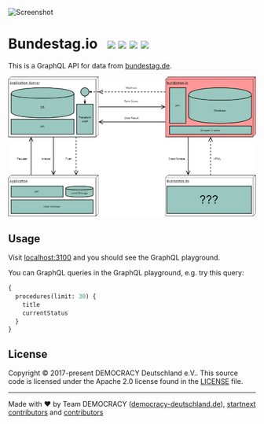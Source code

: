 ![Screenshot](https://github.com/demokratie-live/democracy-assets/blob/master/images/forfb2.png)

# Bundestag.io &nbsp; <a href="https://github.com/kriasoft/nodejs-api-starter/stargazers" target="_blank"><img src="https://img.shields.io/github/stars/bundestag/bundestag.io.svg?style=social&label=Star&maxAge=3600" height="20"/></a> <a href="https://twitter.com/democracy_de" target="_blank"><img src="https://img.shields.io/twitter/follow/democracy_de.svg?style=social&label=Follow&maxAge=3600" height="20"/></a> <a href="https://www.facebook.com/democracygermany/" target="_blank"><img src="https://github.com/demokratie-live/democracy-assets/blob/master/docu/facebook.png" height="20"/></a> <a href="https://discord.gg/Pdu3ZEV" target="_blank"><img src="https://github.com/demokratie-live/democracy-assets/blob/master/docu/discord.png" height="20"/></a>

This is a GraphQL API for data from [bundestag.de].

![Project structure](./assets/api_structure_bundestag.png)

## Usage

Visit [localhost:3100][localhost] and you should see the GraphQL playground.

You can GraphQL queries in the GraphQL playground, e.g. try this query:

```graphql
{
  procedures(limit: 30) {
    title
    currentStatus
  }
}
```

## License

Copyright © 2017-present DEMOCRACY Deutschland e.V.. This source code is licensed under the Apache 2.0 license found in the
[LICENSE](https://github.com/bundestag/bundestag.io/blob/master/LICENSE) file.

---

Made with ♥ by Team DEMOCRACY ([democracy-deutschland.de](https://www.democracy-deutschland.de)), [startnext contributors](https://www.startnext.com/democracy/unterstuetzer/) and [contributors](https://github.com/bundestag/bundestag.io/graphs/contributors)

[bundestag.de]: https://www.bundestag.de/
[localhost]: http://localhost:4000/

